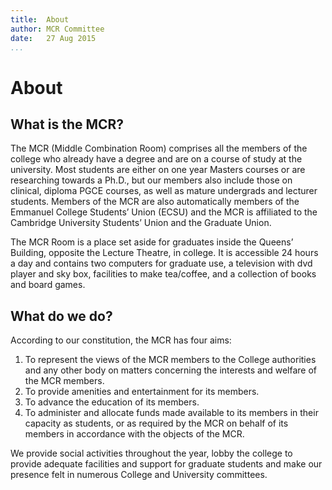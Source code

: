 ```yaml
---
title:  About
author: MCR Committee
date:   27 Aug 2015
...
```


# About

## What is the MCR?

The MCR (Middle Combination Room) comprises all the members of the
college who already have a degree and are on a course of study at the
university. Most students are either on one year Masters courses or are
researching towards a Ph.D., but our members also include those on
clinical, diploma PGCE courses, as well as mature undergrads and
lecturer students. Members of the MCR are also automatically members of
the Emmanuel College Students’ Union (ECSU) and the MCR is affiliated to
the Cambridge University Students’ Union and the Graduate Union.

The MCR Room is a place set aside for graduates inside the Queens’
Building, opposite the Lecture Theatre, in college. It is accessible 24
hours a day and contains two computers for graduate use, a television
with dvd player and sky box, facilities to make tea/coffee, and a
collection of books and board games.

## What do we do?

According to our constitution, the MCR has four aims:

1.  To represent the views of the MCR members to the College authorities
    and any other body on matters concerning the interests and welfare
    of the MCR members.
2.  To provide amenities and entertainment for its members.
3.  To advance the education of its members.
4.  To administer and allocate funds made available to its members in
    their capacity as students, or as required by the MCR on behalf of
    its members in accordance with the objects of the MCR.

We provide social activities throughout the year, lobby the college to
provide adequate facilities and support for graduate students and make
our presence felt in numerous College and University committees.

